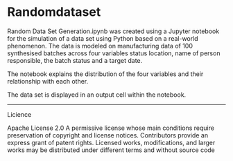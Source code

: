 # Randomdataset

Random Data Set Generation.ipynb was created using a Jupyter notebook for the simulation of a data set using Python based on a real-world phenomenon.
The data is modeled on manufacturing data of 100 synthesised batches across four variables status location, name of person responsible, the batch status and a target date.

The notebook explains the distribution of the four variables and their relationship with each other.

The data set is displayed in an output cell within the notebook.

---------------------------------------------------------------------------------------------------------------------------------------

Licience

Apache License 2.0 A permissive license whose main conditions require preservation of copyright and license notices. Contributors provide an express grant of patent rights. Licensed works, modifications, and larger works may be distributed under different terms and without source code
